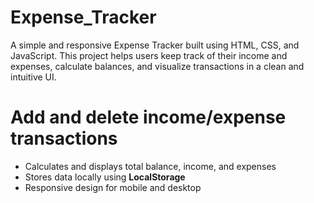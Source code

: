 # Expense_Tracker
A simple and responsive Expense Tracker built using HTML, CSS, and JavaScript. This project helps users keep track of their income and expenses, calculate balances, and visualize transactions in a clean and intuitive UI.

# Add and delete income/expense transactions
- Calculates and displays total balance, income, and expenses
- Stores data locally using **LocalStorage**
- Responsive design for mobile and desktop
